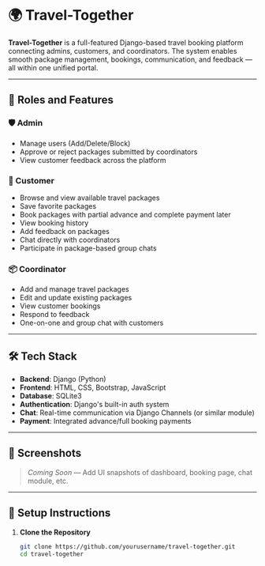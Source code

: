 # 🌍 Travel-Together

**Travel-Together** is a full-featured Django-based travel booking platform connecting admins, customers, and coordinators. The system enables smooth package management, bookings, communication, and feedback — all within one unified portal.

---

## 🔰 Roles and Features

### 🛡️ Admin
- Manage users (Add/Delete/Block)
- Approve or reject packages submitted by coordinators
- View customer feedback across the platform

### 🙋 Customer
- Browse and view available travel packages
- Save favorite packages
- Book packages with partial advance and complete payment later
- View booking history
- Add feedback on packages
- Chat directly with coordinators
- Participate in package-based group chats

### 📦 Coordinator
- Add and manage travel packages
- Edit and update existing packages
- View customer bookings
- Respond to feedback
- One-on-one and group chat with customers

---

## 🛠️ Tech Stack

- **Backend**: Django (Python)
- **Frontend**: HTML, CSS, Bootstrap, JavaScript
- **Database**: SQLite3
- **Authentication**: Django's built-in auth system
- **Chat**: Real-time communication via Django Channels (or similar module)
- **Payment**: Integrated advance/full booking payments

---

## 📸 Screenshots

> _Coming Soon_ — Add UI snapshots of dashboard, booking page, chat module, etc.

---

## 🚀 Setup Instructions

1. **Clone the Repository**
   ```bash
   git clone https://github.com/yourusername/travel-together.git
   cd travel-together
